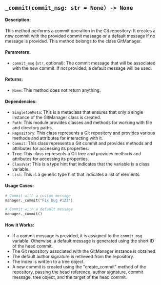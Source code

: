 ## `_commit(commit_msg: str = None) -> None`

#### Description:
This method performs a commit operation in the Git repository. It creates a new commit with the provided commit message or a default message if no message is provided. This method belongs to the class GitManager.

#### Parameters:
- `commit_msg` (`str`, optional): The commit message that will be associated with the new commit. If not provided, a default message will be used.

#### Returns:
- `None`: This method does not return anything.

#### Dependencies:
- `SingletonMeta`: This is a metaclass that ensures that only a single instance of the GitManager class is created.
- `Path`: This module provides classes and methods for working with file and directory paths.
- `Repository`: This class represents a Git repository and provides various methods and attributes for interacting with it.
- `Commit`: This class represents a Git commit and provides methods and attributes for accessing its properties.
- `Tree`: This class represents a Git tree and provides methods and attributes for accessing its properties.
- `ClassVar`: This is a type hint that indicates that the variable is a class variable.
- `List`: This is a generic type hint that indicates a list of elements.

#### Usage Cases:

```python
# Commit with a custom message
manager._commit("Fix bug #123")

# Commit with a default message
manager._commit()
```

#### How it Works:
- If a commit message is provided, it is assigned to the `commit_msg` variable. Otherwise, a default message is generated using the short ID of the head commit.
- The Git repository associated with the GitManager instance is obtained.
- The default author signature is retrieved from the repository.
- The index is written to a tree object.
- A new commit is created using the "create_commit" method of the repository, passing the head reference, author signature, commit message, tree object, and the target of the head commit.